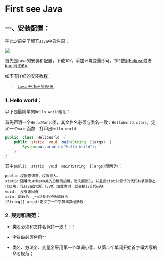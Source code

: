 # First see Java

## 一、安装配置：

在此之前先了解下`Java`中的名词：

![](https://static.pushy.site/files/java_name.png)

首先是`java`的安装和配置，下载`JDK`，添加环境变量即可。`IDE`使用[Eclipse](http://mirrors.ustc.edu.cn/eclipse/oomph/epp/oxygen/M5/)或者[intellij IDEA](https://www.jetbrains.com/idea/)

如下有详细的安装教程：

>[Java 开发环境配置](http://www.runoob.com/java/java-environment-setup.html)


### 1. Hello world：

以下是最简单的`Hello world语法`：

首先声明一个`HelloWorld`类，其文件名必须与类名一致：`HelloWorld.class`，定义一个`main`函数，打印出`Hello world`
```java
public  class  HelloWorld  {  
	public  static  void  main(String  []args)  {  
		System.out.println("Hello World");
	}  
}
```
其中`public  static  void  main(String  []args)`理解为：

```
public:权限修饰符，权限最大。
static:随着MianDemo类的加载而加载，消失而消失。并且用static修饰的代码块表示静态代码块，当Java虚拟机（JVM）加载类时，就会执行该代码块
void:  没有返回值
main: 函数名，jvm识别的特殊函数名
(String[] args):定义了一个字符串数组参数
```

### 2. 规则和规范：

- 类名必须和文件名保持一致！！！

- 字符串必须使用`""`

- 类名、方法名、变量名采用第一个单词小写，从第二个单词开始首字母大写的命名规范；





